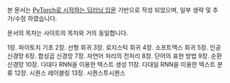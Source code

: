 본 문서는 [PyTorch로 시작하는 딥러닝 입문](https://wikidocs.net/book/2788) 기반으로 작성 되었으며, 일부 생략 및 추가/수정 하였습니다.

문서의 목차는 사이트의 목차와 거의 동일합니다.

1장. 파이토치 기초
2장. 선형 회귀
3장. 로지스틱 회귀
4장. 소프트맥스 회귀
5장. 인공 신경망
6장. 합성곱 신경망
7장. 자연어 처리의 전처리
8장. 단어의 표현 방법
9장. 순환 신경망
10장. 다대다 RNN을 이용한 텍스트 생성
11장. 다대일 RNN을 이용한 텍스트 분류
12장. 시퀀스 레이블링
13장. 시퀀스투시퀀스
